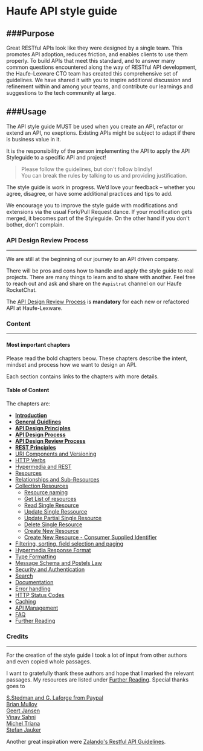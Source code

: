 # Haufe API style guide

###Purpose
---
Great RESTful APIs look like they were designed by a single team. This promotes API adoption, reduces friction, and enables clients to use them properly. To build APIs that meet this standard, and to answer many common questions encountered along the way of RESTful API development, the Haufe-Lexware CTO team has created this comprehensive set of guidelines. We have shared it with you to inspire additional discussion and refinement within and among your teams, and contribute our learnings and suggestions to the tech community at large.


###Usage
---
The API style guide MUST be used when you create an API, refactor or extend an API, no exeptions. Existing APIs might be subject to adapt if there is business value in it.

It is the responsibility of the person implementing the API to apply the API Styleguide to a specific API and project!
	
>	Please follow the guidelines, but don't follow blindly!  
>	You can break the rules by talking to us and providing justification.

The style guide is work in progress. We’d love your feedback – whether you agree, disagree, or have some additional practices and tips to add.

We encourage you to improve the style guide with modifications and extensions via the usual Fork/Pull Request dance. If your modification gets merged, it becomes part of the Styleguide. On the other hand if you don't bother, don't complain.

### API Design Review Process
---
We are still at the beginning of our journey to an API driven company.
   
There will be pros and cons how to handle and apply the style guide to real projects. There are many things to learn and to share with another. Feel free to reach out and ask and share on the `#apistrat` channel on our Haufe RocketChat.

The [API Design Review Process](api-design-review-process/api-design-review-process.md) is **mandatory** for each new or refactored API at Haufe-Lexware.

### Content
---

#### Most important chapters
Please read the bold chapters beow. These chapters describe the intent, mindset and process how we want to design an API.

Each section contains links to the chapters with more details.

#### Table of Content
The chapters are:

- **[Introduction](introduction/introduction.md)**
- **[General Guidlines](general-guidelines/general-guidelines.md)**
- **[API Design Principles](api-design-principles/api-design-principles.md)**
- **[API Design Process](api-design-process/api-design-process.md)**
- **[API Design Review Process](api-design-review-process/api-design-review-process.md)**
- **[REST Principles](rest-principles/rest-principles.md)**
- [URI Components and Versioning](uri-components/uri-components.md)
- [HTTP Verbs](http-verbs/http-verbs.md)
- [Hypermedia and REST](hypermedia-and-rest/hypermedia-and-rest.md) 
- [Resources](resources/resources.md)
- [Relationships and Sub-Resources](relationships-and-sub-resources/relationships-and-sub-resources.md)
- [Collection Resources](collection-resources/collection-resources.md)
	- [Resource naming](collection-resources/collection-resources.md#resource-naming) 
	- [Get List of resources](collection-resources/collection-resources.md#get-list-of-resources)
	- [Read Single Resource](collection-resources/collection-resources.md#read-single-resources)
	- [Update Single Ressource](collection-resources/collection-resources.md#update-single-ressource)
	- [Update Partial Single Resource](collection-resources/collection-resources.md#update-partial-single-resource)
	- [Delete Single Resource](collection-resources/collection-resources.md#delete-single-resource)
	- [Create New Resource](collection-resources/collection-resources.md#create-new-resource)
	- [Create New Resource - Consumer Supplied Identifier](collection-resources/collection-resources.md#create-new-resource---consumer-supplied-identifier) 
- [Filtering, sorting, field selection and paging](filtering-sorting-field-selection-and-paging/filtering-sorting-field-selection-and-paging.md)
- [Hypermedia Response Format](response-format/response-format.md)
- [Type Formatting](type-formatting/type-formatting.md)
- [Message Schema and Postels Law](message-schema/message-schema.md)
- [Security and Authentication](security-and-authentication/security-and-authentication.md)
- [Search](search/search.md)
- [Documentation](documentation/documentation.md)
- [Error handling](error-handling/error-handling.md)
- [HTTP Status Codes](http-status-codes/http-status-codes.md)
- [Caching](caching/caching.md)
- [API Management](api-management/api-management.md)
- [FAQ](faq/faq.md)
- [Further Reading](further-reading/further-reading.md)

### Credits
---

For the creation of the style guide I took a lot of input from other authors and even copied whole passages.

I want to gratefully thank these authors and hope that I marked the relevant passages. My resources are listed under [Further Reading](further-reading.md). Special thanks goes to

[S.Stedman and G. Laforge from Paypal](https://github.com/paypal/api-standards/blob/master/api-style-guide.md)  
[Brian Mulloy](https://pages.apigee.com/rs/apigee/images/api-design-ebook-2012-03.pdf)  
[Geert Jansen](http://restful-api-design.readthedocs.org/en/latest/intro.html)   
[Vinay Sahni](http://www.vinaysahni.com/)  
[Michel Triana](http://micheltriana.com/2013/09/30/http-verbs-in-a-rest-web-api/)  
[Stefan Jauker](http://blog.mwaysolutions.com/author/stefan-jauker/)

Another great inspiration were [Zalando's Restful API Guidelines](http://zalando.github.io/restful-api-guidelines/).

